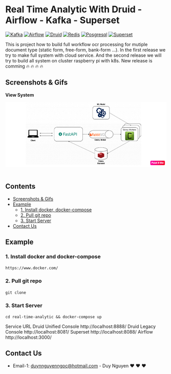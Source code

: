 # Real Time Analytic With Druid - Airflow - Kafka - Superset
[![Kafka](https://img.shields.io/badge/kafka-5.2.0-green)](https://kafka.apache.org/documentation/)
[![Airflow](https://img.shields.io/badge/airflow-2.2.4-green)](https://airflow.apache.org/docs/)
[![Druid](https://img.shields.io/badge/druid-0.22.1-orange)](https://druid.apache.org/docs/latest/design/)
[![Redis](https://img.shields.io/badge/redis-6.2.6-orange)](https://redis.io/)
[![Posgresql](https://img.shields.io/badge/postgres-14.1-brown)](https://www.postgresql.org/)
[![Superset](https://img.shields.io/badge/Superset-0.63-lightgrey)](https://superset.apache.org/docs/intro/)

This is project how to build full workflow ocr processing for mutiple document type (static form, free-form, bank-form ...). In the first release we try to make full system with cloud service. And the second release we will try to build all system on cluster raspberry pi with k8s. New release is comming :fire: :fire: :fire: :fire:

## Screenshots & Gifs

**View System**

<div>
    <kbd>
        <img title="View System" src="https://github.com/apot-group/document-processing/blob/main/o-statics/images/server.png?raw=true" />
    </kbd>
    <br/>
</div>
<br>

## Contents
- [Screenshots & Gifs](#screenshots--gifs)
- [Example](#example)
    - [1. Install docker, docker-compose](https://github.com/apot-group/document-processing/tree/main/dp-api/README.md#1-login-accept-token)
    - [2. Pull git repo](https://github.com/apot-group/document-processing/tree/main/dp-api/README.md#2-login-refresh-token)
    - [3. Start Server](https://github.com/apot-group/document-processing/tree/main/dp-api/README.md#3-ml-predict)
- [Contact Us](#contact-us)


## Example

### 1. Install docker and docker-compose

`https://www.docker.com/`

### 2. Pull git repo
`git clone ` 

### 3. Start Server
`cd real-time-analytic && docker-compose up`

Service	URL
Druid Unified Console	http://localhost:8888/
Druid Legacy Console	http://localhost:8081/
Superset	http://localhost:8088/
Airflow http://localhost:3000/


## Contact Us
- Email-1: duynnguyenngoc@hotmail.com - Duy Nguyen :heart: :heart: :heart: 
